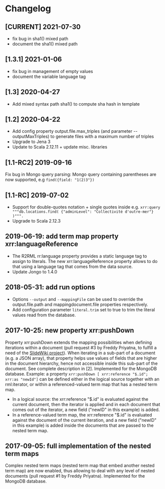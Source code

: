 # Changelog

## [CURRENT] 2021-07-30
- fix bug in sha1() mixed path
- document the sha1() mixed path

## [1.3.1] 2021-01-06
- fix bug in management of empty values
- document the variable language tag

## [1.3] 2020-04-27
- Add mixed syntax path sha1() to compute sha hash in template

## [1.2] 2020-04-22
- Add config property output.file.max_triples (and parameter --outputMaxTriples) to generate files with a maximum number of triples
- Upgrade to Jena 3
- Update to Scala 2.12.11 + update misc. libraries

## [1.1-RC2] 2019-09-16
Fix bug in Mongo query parsing: Mongo query containing parentheses are now supported, e.g ```find({field: "1(2)3"})```

## [1.1-RC] 2019-07-02
- Support for double-quotes notation + single quotes inside e.g.
```xrr:query """db.locations.find( {"adminLevel": "Collectivité d'outre-mer"} )""".```
 - Upgrade to Scala 2.12.3
 
## 2019-06-19: add term map property xrr:languageReference
- The R2RML rr:language property provides a static language tag to assign to literals. The new xrr:languageReference property allows to do that using a language tag that comes from the data source.
- Update Jongo to 1.4.0
 
## 2018-05-31: add run options
- Options `--output` and `--mappingFile` can be used to override the output.file.path and mappingdocument.file properties respectively.
- Add configuration parameter `literal.trim` set to true to trim the literal values read from the database.

## 2017-10-25: new property xrr:pushDown 
Property xrr:pushDown extends the mapping possibilities when defining iterations within a document (pull request #3 by Freddy Priyatna, to fulfill a need of the [SlideWiki project](https://slidewiki.eu/)). 
When iterating in a sub-part of a document (e.g. a JSON array), that property helps use values of fields that are higher in the document hierarchy, hence not accessible inside this sub-part of the document. See complete description in [2]. Implemented for the MongoDB database.
Example: a property ```xrr:pushDown [ xrr:reference "$.id"; xrr:as "newId"]``` can be defined either in the logical source together with an  rml:iterator, or within a referenced-valued term map that has a nested term map.
  - In a logical source: the xrr:reference "$.id" is evaluated against the current document, then the iterator is applied and in each document that comes out of the iterator, a new field ("newID" in this example) is added.
  - In a reference-valued term map, the xrr:reference "$.id" is evaluated against the document of the current iteration, and a new field ("newID" in this example) is added inside the documents that are passed to the nested term map.

## 2017-09-05: full implementation of the nested term maps
Complex nested term maps (nested term map that embed another nested term map) are now enabled, thus allowing to deal with any level of nested documents (pull request #1 by Freddy Priyatna). Implemented for the MongoDB database.
